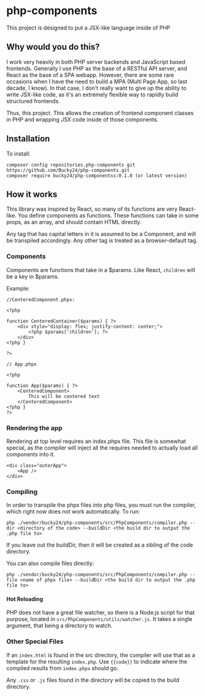 # php-components

This project is designed to put a JSX-like language inside of PHP

## Why would you do this?

I work very heavily in both PHP server backends and JavaScript based frontends. Generally I use PHP as the base of a RESTful API server, and React as the base of a SPA webapp. However, there are some rare occasions when I have the need to build a MPA (Multi Page App, so last decade, I know). In that case, I don't really want to give up the ability to write JSX-like code, as it's an extremely flexible way to rapidly build structured frontends.

Thus, this project. This allows the creation of frontend component classes in PHP and wrapping JSX code inside of those components.

## Installation

To install:

```
composer config repositories.php-components git https://github.com/Bucky24/php-components.git
composer require bucky24/php-componentss:0.1.0 (or latest version)
```

## How it works

This library was inspired by React, so many of its functions are very React-like. You define components as functions. These functions can take in some props, as an array, and should contain HTML directly.

Any tag that has capital letters in it is assumed to be a Component, and will be transpiled accordingly. Any other tag is treated as a browser-default tag.

### Components

Components are functions that take in a $params. Like React, `children` will be a key in $params.

Example:

```
//CenteredComponent.phpx:

<?php

function CenteredContainer($params) { ?>
    <div style="display: flex; justify-content: center;">
        <?php $params['children']; ?>
    </div>
<?php }

?>

// App.phpx

<?php

function App($params) { ?>
    <CenteredComponent>
        This will be centered text
    </CenteredComponent>
<?php }
?>
```

### Rendering the app

Rendering at top level requires an index.phpx file. This file is somewhat special, as the compiler will inject all the requires needed to actually load all components into it.

```
<div class="outerApp">
    <App />
</div>
```

### Compiling

In order to transpile the phpx files into php files, you must run the compiler, which right now does not work automatically. To run:

`php ./vendor/bucky24/php-components/src/PhpComponents/compiler.php --dir <directory of the code> --buildDir <the build dir to output the .php file to>`

If you leave out the buildDir, then it will be created as a sibling of the code directory.

You can also compile files directly:

`php ./vendor/bucky24/php-components/src/PhpComponents/compiler.php --file <name of phpx file> --buildDir <the build dir to output the .php file to>`

#### Hot Reloading

PHP does not have a great file watcher, so there is a Node.js script for that purpose, located in `src/PhpComponents/utils/watcher.js`. It takes a single argument, that being a directory to watch.

### Other Special Files

If an `index.html` is found in the src directory, the compiler will use that as a template for the resulting `index.php`. Use `{{code}}` to indicate where the compiled results from `index.phpx` should go.

Any `.css` or `.js` files found in the directory will be copied to the build directory.